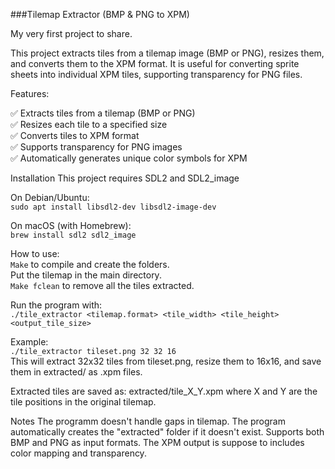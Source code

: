 ###Tilemap Extractor (BMP & PNG to XPM)

My very first project to share.

This project extracts tiles from a tilemap image (BMP or PNG), resizes them, and converts them to the XPM format.
It is useful for converting sprite sheets into individual XPM tiles, supporting transparency for PNG files.

Features:

✅ Extracts tiles from a tilemap (BMP or PNG) <br>
✅ Resizes each tile to a specified size <br>
✅ Converts tiles to XPM format <br>
✅ Supports transparency for PNG images <br>
✅ Automatically generates unique color symbols for XPM <br>

Installation
This project requires SDL2 and SDL2_image

On Debian/Ubuntu:<br>
```sudo apt install libsdl2-dev libsdl2-image-dev```

On macOS (with Homebrew):<br>
```brew install sdl2 sdl2_image```

How to use:<br>
```Make``` to compile and create the folders.<br>
Put the tilemap in the main directory.<br>
```Make fclean``` to remove all the tiles extracted.<br>


Run the program with:<br>
```./tile_extractor <tilemap.format> <tile_width> <tile_height> <output_tile_size>```

Example:<br>
```./tile_extractor tileset.png 32 32 16```<br>
This will extract 32x32 tiles from tileset.png, resize them to 16x16, and save them in extracted/ as .xpm files.

Extracted tiles are saved as:
extracted/tile_X_Y.xpm
where X and Y are the tile positions in the original tilemap.

Notes
The programm doesn't handle gaps in tilemap. 
The program automatically creates the "extracted" folder if it doesn't exist.
Supports both BMP and PNG as input formats.
The XPM output is suppose to includes color mapping and transparency.
